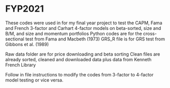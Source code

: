 # FYP2021
These codes were used in for my final year project to test the CAPM, Fama and French 3-factor and Carhart 4-factor models on beta-sorted, size and B/M, and size and momentum portfolios
Python codes are for the cross-sectional test from Fama and Macbeth (1973)
GRS_R file is for GRS test from Gibbons et al. (1989)


Raw data folder are for price downloading and beta sorting
Clean files are already sorted, cleaned and downloaded data plus data from Kenneth French Library

Follow in file instructions to modify the codes from 3-factor to 4-factor model testing or vice versa.
